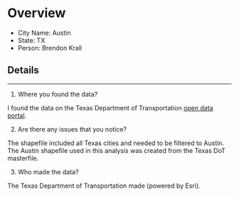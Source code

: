 # Overview
* City Name: Austin
* State: TX
* Person: Brendon Krall

## Details
---
1. Where you found the data?

I found the data on the Texas Department of Transportation [open data portal](https://gis-txdot.opendata.arcgis.com/datasets/09cd5b6811c54857bd3856b5549e34f0_0/explore?location=30.921114%2C-100.168292%2C6.75/). 

2. Are there any issues that you notice?

The shapefile included all Texas cities and needed to be filtered to Austin. The Austin shapefile used in this analysis was created from the Texas DoT masterfile.

3. Who made the data?

The Texas Department of Transportation made (powered by Esri).
